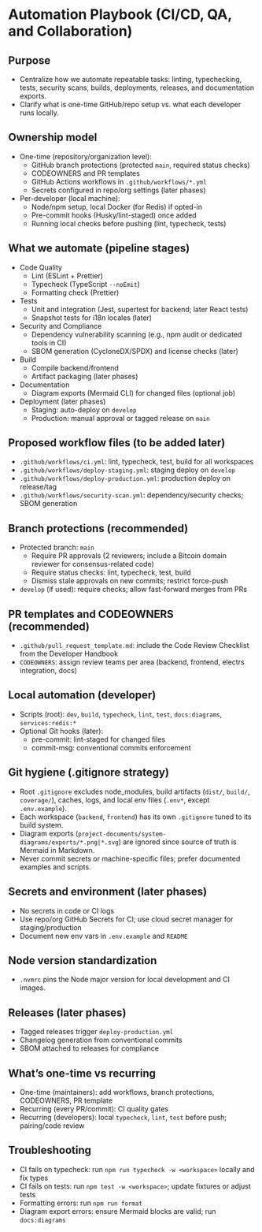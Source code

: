 # Automation Playbook (CI/CD, QA, and Collaboration)

## Purpose
- Centralize how we automate repeatable tasks: linting, typechecking, tests, security scans, builds, deployments, releases, and documentation exports.
- Clarify what is one-time GitHub/repo setup vs. what each developer runs locally.

## Ownership model
- One-time (repository/organization level):
  - GitHub branch protections (protected `main`, required status checks)
  - CODEOWNERS and PR templates
  - GitHub Actions workflows in `.github/workflows/*.yml`
  - Secrets configured in repo/org settings (later phases)
- Per-developer (local machine):
  - Node/npm setup, local Docker (for Redis) if opted-in
  - Pre-commit hooks (Husky/lint-staged) once added
  - Running local checks before pushing (lint, typecheck, tests)

## What we automate (pipeline stages)
- Code Quality
  - Lint (ESLint + Prettier)
  - Typecheck (TypeScript `--noEmit`)
  - Formatting check (Prettier)
- Tests
  - Unit and integration (Jest, supertest for backend; later React tests)
  - Snapshot tests for i18n locales (later)
- Security and Compliance
  - Dependency vulnerability scanning (e.g., npm audit or dedicated tools in CI)
  - SBOM generation (CycloneDX/SPDX) and license checks (later)
- Build
  - Compile backend/frontend
  - Artifact packaging (later phases)
- Documentation
  - Diagram exports (Mermaid CLI) for changed files (optional job)
- Deployment (later phases)
  - Staging: auto-deploy on `develop`
  - Production: manual approval or tagged release on `main`

## Proposed workflow files (to be added later)
- `.github/workflows/ci.yml`: lint, typecheck, test, build for all workspaces
- `.github/workflows/deploy-staging.yml`: staging deploy on `develop`
- `.github/workflows/deploy-production.yml`: production deploy on release/tag
- `.github/workflows/security-scan.yml`: dependency/security checks; SBOM generation

## Branch protections (recommended)
- Protected branch: `main`
  - Require PR approvals (2 reviewers; include a Bitcoin domain reviewer for consensus-related code)
  - Require status checks: lint, typecheck, test, build
  - Dismiss stale approvals on new commits; restrict force-push
- `develop` (if used): require checks; allow fast-forward merges from PRs

## PR templates and CODEOWNERS (recommended)
- `.github/pull_request_template.md`: include the Code Review Checklist from the Developer Handbook
- `CODEOWNERS`: assign review teams per area (backend, frontend, electrs integration, docs)

## Local automation (developer)
- Scripts (root): `dev`, `build`, `typecheck`, `lint`, `test`, `docs:diagrams`, `services:redis:*`
- Optional Git hooks (later):
  - pre-commit: lint-staged for changed files
  - commit-msg: conventional commits enforcement

## Git hygiene (.gitignore strategy)
- Root `.gitignore` excludes node_modules, build artifacts (`dist/`, `build/`, `coverage/`), caches, logs, and local env files (`.env*`, except `.env.example`).
- Each workspace (`backend`, `frontend`) has its own `.gitignore` tuned to its build system.
- Diagram exports (`project-documents/system-diagrams/exports/*.png|*.svg`) are ignored since source of truth is Mermaid in Markdown.
- Never commit secrets or machine-specific files; prefer documented examples and scripts.

## Secrets and environment (later phases)
- No secrets in code or CI logs
- Use repo/org GitHub Secrets for CI; use cloud secret manager for staging/production
- Document new env vars in `.env.example` and `README`

## Node version standardization
- `.nvmrc` pins the Node major version for local development and CI images.

## Releases (later phases)
- Tagged releases trigger `deploy-production.yml`
- Changelog generation from conventional commits
- SBOM attached to releases for compliance

## What’s one-time vs recurring
- One-time (maintainers): add workflows, branch protections, CODEOWNERS, PR template
- Recurring (every PR/commit): CI quality gates
- Recurring (developers): local `typecheck`, `lint`, `test` before push; pairing/code review

## Troubleshooting
- CI fails on typecheck: run `npm run typecheck -w <workspace>` locally and fix types
- CI fails on tests: run `npm test -w <workspace>`; update fixtures or adjust tests
- Formatting errors: run `npm run format`
- Diagram export errors: ensure Mermaid blocks are valid; run `docs:diagrams`
